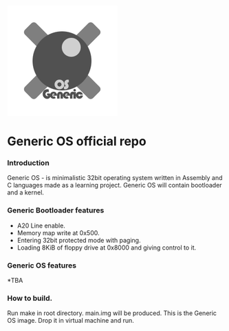 ![Generic OS logo](https://github.com/Supertos/generic_os/blob/main/logo.png?raw=true)  
# Generic OS official repo 
### Introduction
Generic OS - is minimalistic 32bit operating system written in Assembly and C languages made as a learning project. Generic OS will contain bootloader and a kernel.

### Generic Bootloader features
* A20 Line enable.
* Memory map write at 0x500.
* Entering 32bit protected mode with paging.
* Loading 8KiB of floppy drive at 0x8000 and giving control to it.

### Generic OS features
*TBA

### How to build.
Run make in root directory. main.img will be produced. This is the Generic OS image. Drop it in virtual machine and run.
